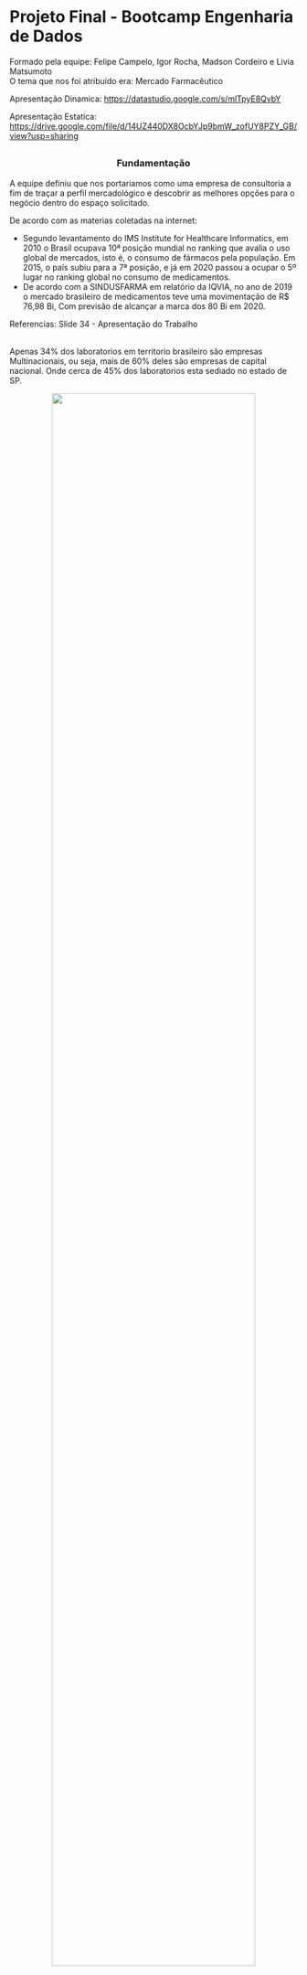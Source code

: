 # Projeto Final - Bootcamp Engenharia de Dados

Formado pela equipe: Felipe Campelo, Igor Rocha, Madson Cordeiro e Livia Matsumoto 
<br>
O tema que nos foi atribuído era: Mercado Farmacêutico

Apresentação Dinamica: https://datastudio.google.com/s/mlTpyE8QvbY

Apresentação Estatica: https://drive.google.com/file/d/14UZ440DX8OcbYJp9bmW_zofUY8PZY_GB/view?usp=sharing
##

<h3 align=center> Fundamentação </h3>
A equipe definiu que nos portariamos como uma empresa de consultoria a fim de traçar a perfil mercadológico e descobrir as melhores opções para o negócio dentro do espaço solicitado.

De acordo com as materias coletadas na internet: 
<ul>
  <li>Segundo levantamento do IMS Institute for Healthcare Informatics, em 2010 o Brasil ocupava 10ª posição mundial no ranking que avalia o uso global de mercados, isto é, o consumo de fármacos pela população. Em 2015, o país subiu para a 7ª posição, e já em 2020 passou a ocupar o 5º lugar no ranking global no consumo de medicamentos.
  </li>
	<li>De acordo com a SINDUSFARMA em relatório da IQVIA, no ano de 2019 o mercado brasileiro de medicamentos teve uma movimentação de R$ 76,98 Bi, Com previsão de alcançar a marca dos 80 Bi em 2020.
  </li>
</ul>
Referencias: Slide 34 - Apresentação do Trabalho
<br>
<br>

Apenas 34% dos laboratorios em territorio brasileiro são empresas Multinacionais, ou seja, mais de 60% deles são empresas de capital nacional. Onde cerca de 45% dos laboratorios esta sediado no estado de SP.
<p align=center><img src="https://github.com/Igor-R-Amorim/Soulcode-Academy/blob/d58c3b8a8a0aa58400e42ab8d6a6dada39ac36fe/Projeto%20Final/Imagens/imagem_2022-09-23_143450592.png" width=84%></p>

De acordo com nossas fontes, São Paulo é o estado com maior uso de antibióticos e antiinflamatórios e com um crescimento grande de uso de medicamentos psicolépticos e psicoanalépticos, principalmente durante a pandemia.

Tendo isso em base queremos responder a pergunta do nosso cliente: Compensa investir no mercado farmacêutico do estado de SP?
<br> Onde investir? capital ou interior?
<br> Qual o perfil dos consumidores?
<br> Quanto mais UBS's (Unidades Básica de Saúde) maior ou menor o numero de vendas?

##
<h3 align=center> Requisitos do Projeto </h3>
- Requisitos Obrigatórios
<p align=center><img src="https://github.com/Igor-R-Amorim/Soulcode-Academy/blob/84f97e5665569dc4238ca725eeb3806d7d5bbc7d/Projeto%20Final/Imagens/Requisitos%20Obrigat%C3%B3rios.png" width=84%></p>
- Requisitos Complementares
<p align=center><img src="https://github.com/Igor-R-Amorim/Soulcode-Academy/blob/84f97e5665569dc4238ca725eeb3806d7d5bbc7d/Projeto%20Final/Imagens/Requisitos%20Complementares.png" width=84%></p>

##
<h3 align=center> Execução do projeto </h3>
Para responder a pergunta do nosso cliente foram utilizados 7 datasets, sendo eles em distintos formatos como CSV, XLS, XLSX e uma extração diretamente de um banco de dados via BigQuery.
<p align=center><img src="https://github.com/Igor-R-Amorim/Soulcode-Academy/blob/914f0d37a5b890eb65ee43135dc4def7844c169d/Projeto%20Final/Imagens/Uniao%20Datasets.png" width=84%></p>
O dataset referente as vendas de medicamentos em SP era demasiadamente grande, visto que nosso cliente deseja atuar em SP, e que os anos de relevancia são 2019( pandemia) e 2020(pós-pandemia). extraimos do BigQuery apenas estes anos, deste UF.
<br>
Os dados separadamente não respondiam as perguntas levantadas pelo cliente, sendo necessário uni-los a fim de extrair as comparações necessarias
<p> </p>
<br>

Abaixo foi montado o Workflow do nosso projeto de ETL 
<p align=center><img src="https://github.com/Igor-R-Amorim/Soulcode-Academy/blob/914f0d37a5b890eb65ee43135dc4def7844c169d/Projeto%20Final/Imagens/WorkFlow%20-%20Projeto%20Final.png" width=84%></p>
Os dados brutos foram armazenados no Google Cloud Storage através do console do GCP. 
Ao extrair os dados no Google Colab via conector amazenou-se o DataFrame(DF) bruto no MySQL em Cloud com alta disponibilidade.

O tratamento foi realizado com o uso das bibliotecas PySpark e Pandas. 

O carregamento foi realizado com duas tratativas diferentes uma via pipeline e outra via conector:
<ul>
  <li> Via conector, os dados tratados foram enviados para o Google Cloud Storage;
  </li>
  <li> Via pipeline, Foi criado um modelo batch com o Apache Beam para o envio direto dos dados tratados do Google Cloud Storage para o BigQuery. E, através de um modelo pré-definido do Google Dataflow, realizamos o envio dos dados tratados do BigQuery para o MongoDB.
  </li>
</ul>
Por fim, inseriu-se os dados no Google DataStudio para análise dos dados.	
<p align=center><img src="https://github.com/Igor-R-Amorim/Soulcode-Academy/blob/96b1d75c7d39e7de6e14680a75dc4fb00865086a/Projeto%20Final/Imagens/DataStudio.png" width=84%></p>
<p> </p>
<br>

##
<h3 align=center> Resultados Obtidos </h3>
Após todo o processo de ETL, com dos dados tratados em seus devidos lugares, seja na bucket tratada ou no BigQuery. Comecou-se a tentar responder as perguntas do cliente.

É melhor investir na capital ou interior?
<br>
Inicialmente a ideia seria comparar a quantidade de vendas por município. Porém, os municípios de maior densidade demográfica logicamente consumiam mais. Portanto levantamos a seguinte métrica. Dividimos o somatório de venda de cada cidade pela quantidade de habitantes daquela cidade a fim de obter o que chamamos de fator de venda.
Assim podemos comparar melhor quais cidades venderam mais independente do tamanho de sua população.
<p align=center><img src="https://github.com/Igor-R-Amorim/Soulcode-Academy/blob/96b1d75c7d39e7de6e14680a75dc4fb00865086a/Projeto%20Final/Imagens/Fluxo%20de%20vendas.png"></p>
De acordo com o gráfico de "Fator de vendas x Cidade" podemos observar que a cidade com o maior fator de vendas é Ubatuba, porém mais de 90% do seu fator de venda está concentrado em 2019. Já as cidades de Sabino e São José do Rio Preto têm um fator de vendas crescentes indicando possíveis oportunidades. Já a cidade de Borá apresenta uma linearidade com o passar dos anos, indicando uma boa previsibilidade de fluxo de vendas.

Qual o perfil dos consumidores?
<p align=center><img src="https://github.com/Igor-R-Amorim/Soulcode-Academy/blob/96b1d75c7d39e7de6e14680a75dc4fb00865086a/Projeto%20Final/Imagens/Perfil%201.png" width=84%></p><br>
O gráfico de "Quantidade de vendas x idade" nos mostra quais são as faixas de idade que mais consomem medicamento no estado.
Podemos notar que as pessoas de 40 a 45 anos e de 55 a 60 anos são o público de maior consumo.
<br>
Quando olhamos o gráfico de "Vendas x Categoria Etária" podemos ver que de 2019 para 2020 o público adulto foi o único que teve um crescimento sobre o consumo de fármacos.
<br>
O público feminino consumiu pouco mais do que 55% dos medicamentos do período, não havendo grande distinção.
<p align=center><img src="https://github.com/Igor-R-Amorim/Soulcode-Academy/blob/96b1d75c7d39e7de6e14680a75dc4fb00865086a/Projeto%20Final/Imagens/Perfil%202.png" width=84%></p><br>
Ao listar os medicamentos mais consumidos por esse público, observa-se que os 8 mais vendidos são todos da categoria ATC 'J' categorizados como antibióticos e anti-infecciosos gerais. Confirmando assim a reportagem na motivação desse projeto.
A quantidade distinta de medicamentos disponíveis no mercado é maior para genéricos do que para medicamentos similares ou "novos" (medicamentos de referência ex: aspirina®, viagra®, coristina®,...) como podemos confirmar no gráfico de "Variedade de medicamentos x Tipo de medicamento"
Porém temos uma variedade muito maior de laboratórios que fabricam similares e referência do que genéricos.
<p align=center><img src="https://github.com/Igor-R-Amorim/Soulcode-Academy/blob/96b1d75c7d39e7de6e14680a75dc4fb00865086a/Projeto%20Final/Imagens/Perfil%202.png" width=84%></p><br>

<br> Quanto mais UBS's (Unidades Básica de Saúde) maior ou menor o numero de vendas?
​
